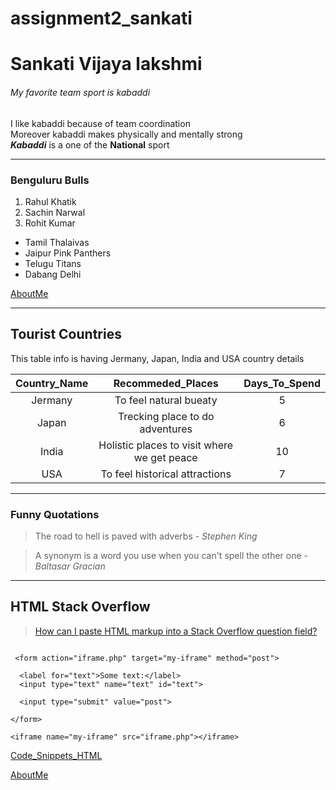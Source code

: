 # assignment2_sankati
# Sankati Vijaya lakshmi
###### My favorite team sport is kabaddi
I like kabaddi because of team coordination <br> Moreover kabaddi makes physically and mentally strong <br>
***Kabaddi*** is a one of the **National** sport

---
### Benguluru Bulls

1. Rahul Khatik
2. Sachin Narwal
3. Rohit Kumar
- Tamil Thalaivas
- Jaipur Pink Panthers
- Telugu Titans
- Dabang Delhi

[AboutMe](AboutMe.md)

---
## Tourist Countries

This table info is having Jermany, Japan, India and USA country details

| **Country_Name** | **Recommeded_Places** | **Days_To_Spend** |
| :---:            |     :---:                |  :---:            |
| Jermany          |To feel natural bueaty | 5 |
| Japan            |Trecking place to do adventures| 6 |
|India             |Holistic places to visit where we get peace |   10 |
|USA               |To feel historical attractions   | 7 | 

---
### Funny Quotations 

> The road to hell is paved with adverbs - *Stephen King*

> A synonym is a word you use when you can't spell the other one - *Baltasar Gracian*

---
## HTML Stack Overflow

> [How can I paste HTML markup into a Stack Overflow question field?](https://meta.stackexchange.com/questions/110126/how-can-i-paste-html-markup-into-a-stack-overflow-question-field)

```

 <form action="iframe.php" target="my-iframe" method="post">
			
  <label for="text">Some text:</label>
  <input type="text" name="text" id="text">
			
  <input type="submit" value="post">
			
</form>
		
<iframe name="my-iframe" src="iframe.php"></iframe>

``` 

[Code_Snippets_HTML](https://css-tricks.com/snippets/html/post-data-to-an-iframe/) 

[AboutMe](AboutMe.md)
